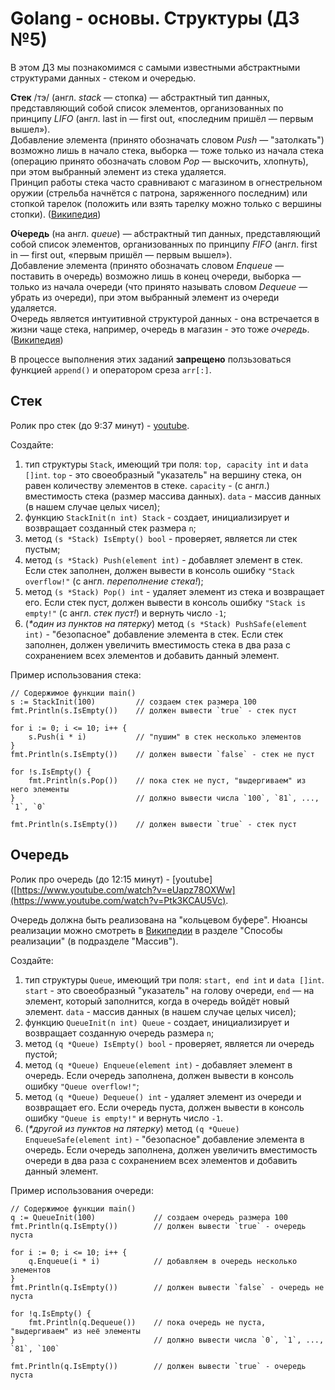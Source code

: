 # Golang - основы. Структуры (ДЗ №5)
В этом ДЗ мы познакомимся с самыми известными абстрактными структурами данных - стеком и очередью.

**Стек** /тэ/ (англ. _stack_ — стопка) — абстрактный тип данных, представляющий собой список элементов, организованных по принципу _LIFO_ (англ. last in — first out, «последним пришёл — первым вышел»).<br>
Добавление элемента (принято обозначать словом _Push_ — "затолкать") возможно лишь в начало стека, выборка — тоже только из начала стека (операцию принято обозначать словом _Pop_ — выскочить, хлопнуть), при этом выбранный элемент из стека удаляется.<br>
Принцип работы стека часто сравнивают с магазином в огнестрельном оружии (стрельба начнётся с патрона, заряженного последним) или стопкой тарелок (положить или взять тарелку можно только с вершины стопки).
([Википедия](https://ru.wikipedia.org/wiki/Стек))

**О́чередь** (на англ. _queue_) — абстрактный тип данных, представляющий собой список элементов, организованных по принципу _FIFO_ (англ. first in — first out, «первым пришёл — первым вышел»). <br>
Добавление элемента (принято обозначать словом _Enqueue_ — поставить в очередь) возможно лишь в конец очереди, выборка — только из начала очереди (что принято называть словом _Dequeue_ — убрать из очереди), при этом выбранный элемент из очереди удаляется.<br>
Очередь является интуитивной структурой данных - она встречается в жизни чаще стека, например, очередь в магазин - это тоже _очередь_.
([Википедия](https://ru.wikipedia.org/wiki/Очередь_(программирование)))

В процессе выполнения этих заданий **запрещено** ползьзоваться функцией `append()` и оператором среза `arr[:]`.
## Стек
Ролик про стек (до 9:37 минут) - [youtube](https://www.youtube.com/watch?v=eUapz78OXWw).

Создайте:
1. тип структуры `Stack`, имеющий три поля: `top, capacity int` и `data []int`. `top` - это своеобразный "указатель" на вершину стека, он равен количеству элементов в стеке. `capacity` - (с англ.) вместимость стека (размер массива данных). `data` - массив данных (в нашем случае целых чисел);
2. функцию `StackInit(n int) Stack` - создает, инициализирует и возвращает созданный стек размера `n`;
3. метод `(s *Stack) IsEmpty() bool` - проверяет, является ли стек пустым;
4. метод `(s *Stack) Push(element int)` - добавляет элемент в стек. Если стек заполнен, должен вывести в консоль ошибку `"Stack overflow!"` (с англ. _переполнение стека!_);
5. метод `(s *Stack) Pop() int` - удаляет элемент из стека и возвращает его. Если стек пуст, должен вывести в консоль ошибку `"Stack is empty!"` (с англ. _стек пуст!_) и вернуть число `-1`;
6. (_*один из пунктов на пятерку_) метод `(s *Stack) PushSafe(element int)` - "безопасное" добавление элемента в стек. Если стек заполнен, должен увеличить вместимость стека в два раза с сохранением всех элементов и добавить данный элемент.

Пример использования стека:
```golang
// Содержимое функции main()
s := StackInit(100)         // создаем стек размера 100
fmt.Println(s.IsEmpty())    // должен вывести `true` - стек пуст

for i := 0; i <= 10; i++ {
    s.Push(i * i)           // "пушим" в стек несколько элементов
}
fmt.Println(s.IsEmpty())    // должен вывести `false` - стек не пуст

for !s.IsEmpty() {
    fmt.Println(s.Pop())    // пока стек не пуст, "выдергиваем" из него элементы
}                           // должно вывести числа `100`, `81`, ..., `1`, `0`

fmt.Println(s.IsEmpty())    // должен вывести `true` - стек пуст
```

## Очередь
Ролик про очередь (до 12:15 минут) - [youtube]([https://www.youtube.com/watch?v=eUapz78OXWw](https://www.youtube.com/watch?v=Ptk3KCAU5Vc).

Очередь должна быть реализована на "кольцевом буфере". Нюансы реализации можно смотреть в [Википедии](https://ru.wikipedia.org/wiki/Очередь_(программирование)) в разделе "Способы реализации" (в подразделе "Массив").

Создайте:
1. тип структуры `Queue`, имеющий три поля: `start, end int` и `data []int`. `start` - это своеобразный "указатель" на голову очереди, `end` — на элемент, который заполнится, когда в очередь войдёт новый элемент. `data` - массив данных (в нашем случае целых чисел);
2. функцию `QueueInit(n int) Queue` - создает, инициализирует и возвращает созданную очередь размера `n`;
3. метод `(q *Queue) IsEmpty() bool` - проверяет, является ли очередь пустой;
4. метод `(q *Queue) Enqueue(element int)` - добавляет элемент в очередь. Если очередь заполнена, должен вывести в консоль ошибку `"Queue overflow!"`;
5. метод `(q *Queue) Dequeue() int` - удаляет элемент из очереди и возвращает его. Если очередь пуста, должен вывести в консоль ошибку `"Queue is empty!"` и вернуть число `-1`.
6. (_*другой из пунктов на пятерку_) метод `(q *Queue) EnqueueSafe(element int)` - "безопасное" добавление элемента в очередь. Если очередь заполнена, должен увеличить вместимость очереди в два раза с сохранением всех элементов и добавить данный элемент.

Пример использования очереди:
```golang
// Содержимое функции main()
q := QueueInit(100)             // создаем очередь размера 100
fmt.Println(q.IsEmpty())        // должен вывести `true` - очередь пуста

for i := 0; i <= 10; i++ {
    q.Enqueue(i * i)            // добавляем в очередь несколько элементов
}
fmt.Println(q.IsEmpty())        // должен вывести `false` - очередь не пуста

for !q.IsEmpty() {
    fmt.Println(q.Dequeue())    // пока очередь не пуста, "выдергиваем" из неё элементы
}                               // должно вывести числа `0`, `1`, ..., `81`, `100`

fmt.Println(q.IsEmpty())        // должен вывести `true` - очередь пуста
```
